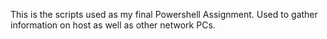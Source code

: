 This is the scripts used as my final Powershell Assignment. Used to gather information on host as well as other network PCs.
